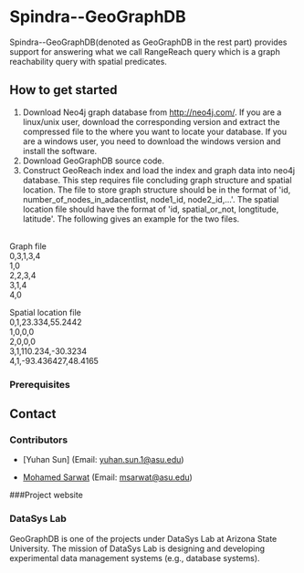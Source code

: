# Spindra--GeoGraphDB

Spindra--GeoGraphDB(denoted as GeoGraphDB in the rest part) provides support for answering what we call RangeReach query which is a graph reachability query with spatial predicates.

## How to get started
1.  Download Neo4j graph database from http://neo4j.com/. If you are a linux/unix user, download the corresponding version and extract the compressed file to the where you want to locate your database. If you are a windows user, you need to download the windows version and install the software.
2.  Download GeoGraphDB source code.
3.  Construct GeoReach index and load the index and graph data into neo4j database. This step requires file concluding graph structure and spatial location. The file to store graph structure should be in the format of 'id, number_of_nodes_in_adacentlist, node1_id, node2_id,...'. The spatial location file should have the format of 'id, spatial_or_not, longtitude, latitude'. The following gives an example for the two files.

<br />Graph file<br />
0,3,1,3,4<br />
1,0<br />
2,2,3,4<br />
3,1,4<br />
4,0<br />

Spatial location file<br />
0,1,23.334,55.2442<br />
1,0,0,0<br />
2,0,0,0<br />
3,1,110.234,-30.3234<br />
4,1,-93.436427,48.4165

### Prerequisites


## Contact

### Contributors
* [Yuhan Sun] (Email: yuhan.sun.1@asu.edu)

* [Mohamed Sarwat](http://faculty.engineering.asu.edu/sarwat/) (Email: msarwat@asu.edu)

###Project website

### DataSys Lab
GeoGraphDB is one of the projects under DataSys Lab at Arizona State University. The mission of DataSys Lab is designing and developing experimental data management systems (e.g., database systems).
